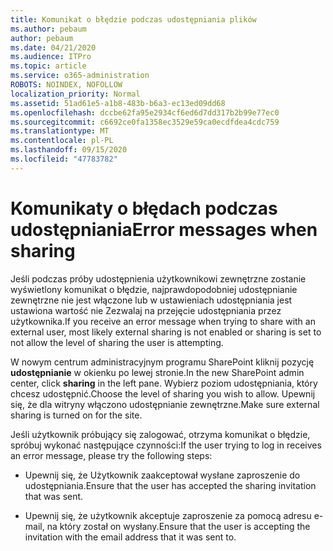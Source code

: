 ```yaml
---
title: Komunikat o błędzie podczas udostępniania plików
ms.author: pebaum
author: pebaum
ms.date: 04/21/2020
ms.audience: ITPro
ms.topic: article
ms.service: o365-administration
ROBOTS: NOINDEX, NOFOLLOW
localization_priority: Normal
ms.assetid: 51ad61e5-a1b8-483b-b6a3-ec13ed09dd68
ms.openlocfilehash: dccbe62fa95e2934cf6ed6d7dd317b2b99e77ec0
ms.sourcegitcommit: c6692ce0fa1358ec3529e59ca0ecdfdea4cdc759
ms.translationtype: MT
ms.contentlocale: pl-PL
ms.lasthandoff: 09/15/2020
ms.locfileid: "47783782"
---
```

# <a name="error-messages-when-sharing"></a><span data-ttu-id="faae6-102">Komunikaty o błędach podczas udostępniania</span><span class="sxs-lookup"><span data-stu-id="faae6-102">Error messages when sharing</span></span>

<span data-ttu-id="faae6-103">Jeśli podczas próby udostępnienia użytkownikowi zewnętrzne zostanie wyświetlony komunikat o błędzie, najprawdopodobniej udostępnianie zewnętrzne nie jest włączone lub w ustawieniach udostępniania jest ustawiona wartość nie Zezwalaj na przejęcie udostępniania przez użytkownika.</span><span class="sxs-lookup"><span data-stu-id="faae6-103">If you receive an error message when trying to share with an external user, most likely external sharing is not enabled or sharing is set to not allow the level of sharing the user is attempting.</span></span>
  
<span data-ttu-id="faae6-104">W nowym centrum administracyjnym programu SharePoint kliknij pozycję **udostępnianie** w okienku po lewej stronie.</span><span class="sxs-lookup"><span data-stu-id="faae6-104">In the  new SharePoint admin center, click **sharing** in the left pane.</span></span> <span data-ttu-id="faae6-105">Wybierz poziom udostępniania, który chcesz udostępnić.</span><span class="sxs-lookup"><span data-stu-id="faae6-105">Choose the level of sharing you wish to allow.</span></span> <span data-ttu-id="faae6-106">Upewnij się, że dla witryny włączono udostępnianie zewnętrzne.</span><span class="sxs-lookup"><span data-stu-id="faae6-106">Make sure external sharing is turned on for the site.</span></span> 
  
<span data-ttu-id="faae6-107">Jeśli użytkownik próbujący się zalogować, otrzyma komunikat o błędzie, spróbuj wykonać następujące czynności:</span><span class="sxs-lookup"><span data-stu-id="faae6-107">If the user trying to log in receives an error message, please try the following steps:</span></span>
  
- <span data-ttu-id="faae6-108">Upewnij się, że Użytkownik zaakceptował wysłane zaproszenie do udostępniania.</span><span class="sxs-lookup"><span data-stu-id="faae6-108">Ensure that the user has accepted the sharing invitation that was sent.</span></span>
    
- <span data-ttu-id="faae6-109">Upewnij się, że użytkownik akceptuje zaproszenie za pomocą adresu e-mail, na który został on wysłany.</span><span class="sxs-lookup"><span data-stu-id="faae6-109">Ensure that the user is accepting the invitation with the email address that it was sent to.</span></span>
    

